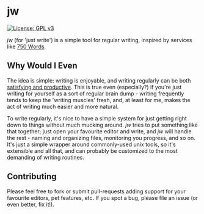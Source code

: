 # jw

[![License: GPL v3](https://img.shields.io/badge/License-GPL%20v3-blue.svg)](https://github.com/jtobin/jw/blob/master/LICENSE)

*jw* (for 'just write') is a simple tool for regular writing, inspired by
services like [750 Words](http://750words.com/).

## Why Would I Even

The idea is simple: writing is enjoyable, and writing regularly can be both
[satisfying and productive](https://www.amazon.com/How-Write-Lot-Practical-Productive/dp/1591477433).
This is true even (especially?) if you're just writing for yourself as a sort
of regular brain dump - writing frequently tends to keep the 'writing muscles'
fresh, and, at least for me, makes the act of writing much easier and more
natural.

To write regularly, it's nice to have a simple system for just getting right
down to things without much mucking around.  *jw* tries to put something like
that together; just open your favourite editor and write, and *jw* will handle
the rest - naming and organizing files, monitoring you progress, and so on.
It's just a simple wrapper around commonly-used unix tools, so it's extensible
and all that, and can probably be customized to the most demanding of writing
routines.

## Contributing

Please feel free to fork or submit pull-requests adding support for your
favourite editors, pet features, etc.  If you spot a bug, please file an issue
(or even better, fix it!).

